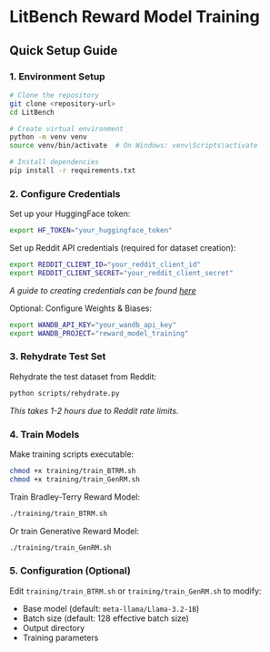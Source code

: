 # LitBench Reward Model Training

## Quick Setup Guide

### 1. Environment Setup

```bash
# Clone the repository
git clone <repository-url>
cd LitBench

# Create virtual environment
python -m venv venv
source venv/bin/activate  # On Windows: venv\Scripts\activate

# Install dependencies
pip install -r requirements.txt
```

### 2. Configure Credentials

Set up your HuggingFace token:
```bash
export HF_TOKEN="your_huggingface_token"
```

Set up Reddit API credentials (required for dataset creation):
```bash
export REDDIT_CLIENT_ID="your_reddit_client_id"
export REDDIT_CLIENT_SECRET="your_reddit_client_secret"
```
*A guide to creating credentials can be found [here](https://docs.google.com/document/d/19o3O_lMsi3i8TNgCayYGUs6TRZu6Gj7RgYmJ9gSLiBY/edit?usp=sharing)*

Optional: Configure Weights & Biases:
```bash
export WANDB_API_KEY="your_wandb_api_key"
export WANDB_PROJECT="reward_model_training"
```

### 3. Rehydrate Test Set

Rehydrate the test dataset from Reddit:
```bash
python scripts/rehydrate.py
```
*This takes 1-2 hours due to Reddit rate limits.*

### 4. Train Models

Make training scripts executable:
```bash
chmod +x training/train_BTRM.sh
chmod +x training/train_GenRM.sh
```

Train Bradley-Terry Reward Model:
```bash
./training/train_BTRM.sh
```

Or train Generative Reward Model:
```bash
./training/train_GenRM.sh
```

### 5. Configuration (Optional)

Edit `training/train_BTRM.sh` or `training/train_GenRM.sh` to modify:
- Base model (default: `meta-llama/Llama-3.2-1B`)
- Batch size (default: 128 effective batch size)
- Output directory
- Training parameters